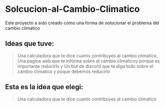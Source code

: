 # Solcucion-al-Cambio-Climatico
Este proyecto a sido creado como una forma de solucionar el problema del cambio climatico

## Ideas que tuve:
> Una calculadora que te dice cuanto contribuyes al cambio climatico,
> Una pagina web que te informa sobre el cambio climaticoy porque es importante reducirlo y
> Un bot de discord que te diga todo sobre el cambio climatico y poque debemos reducirlo

## Esta es la idea que elegi:
> Una calculadora que te dice cuanto contribuyes al cambio climatico
